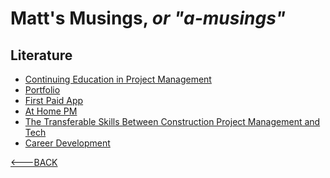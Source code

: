 # Matt's Musings, _or "a-musings"_

## Literature

- [Continuing Education in Project Management](contPm.md)
- [Portfolio](portfolio.md)
- [First Paid App](firstPaidApp.md)
- [At Home PM](homePm.md)
- [The Transferable Skills Between Construction Project Management and Tech](PMSkillsCMtoTech.md)
- [Career Development](careerDevelopment.md)
  <!-- - [How Fitness Influences and Enhances My Professional Life in Tech](FitnessToTech.md) -->
  <!-- - [AI-assisting Inspired Build](AIAssistJobHunt.md) -->

[<---BACK](../README.md)
